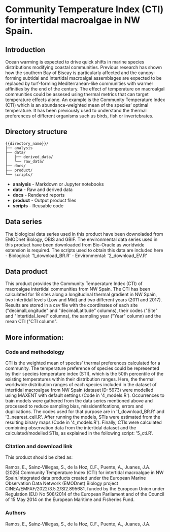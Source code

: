 # Community Temperature Index (CTI) for intertidal macroalgae in NW Spain.

## Introduction

Ocean warming is expected to drive quick shifts in marine species distributions modifying coastal communities. Previous research has shown how the southern Bay of Biscay is particularly affected and the canopy-forming subtidal and intertidal macroalgal assemblages are expected to be replaced by turf-forming Mediterranean-like communities with warmer affinities by the end of the century. The effect of temperature on macroalgal communities could be assesed using thermal metrics that can target temperature effects alone. An example is the Community Temperature Index (CTI) which is an abundance-weighted mean of the species’ optimal temperature. It has been previously used to understand the thermal preferences of different organisms such us birds, fish or invertebrates.

## Directory structure

```
{{directory_name}}/
├── analysis
├── data/
│   ├── derived_data/
│   └── raw_data/
├── docs/
├── product/
└── scripts/
```

* **analysis** - Markdown or Jupyter notebooks
* **data** - Raw and derived data
* **docs** - Rendered reports
* **product** - Output product files
* **scripts** - Reusable code

## Data series

The biological data series used in this product have been downoladed from EMODnet Biology, OBIS and GBIF. 
The environmental data series used in this product have been downloaded from Bio-Oracle as worldwide extension is required. 
The scripts used to obtain this data are included here 
    - Biological: '1_download_BR.R' 
    - Environmental: '2_download_EV.R'

## Data product

This product provides the Community Temperature Index (CTI) of macroalgae intertidal communities from NW Spain. The CTI has been calculated for 18 sites along a longitudinal thermal gradient in NW Spain, two intertidal levels (Low and Mid) and two different years (2011 and 2017). Results are stored in a csv file with the coordinates of each site ("decimalLongitude" and "decimalLatitude" columns), their codes ("Site" and "Intertidal_level" columns), the sampling year ("Year" column) and the mean CTI ("CTI column". 

## More information:

### Code and methodology

CTI is the weighted mean of species’ thermal preferences calculated for a community. The temperature preference of species could be represented by their species temperature index (STI), which is the 50th percentile of the existing temperatures within their distribution ranges. Here, the thermal worldwide distribution ranges of each species included in the dataset of intertidal macroalgae from NW Spain (dataset ID: 5973) were modelled using MAXENT with default settings (Code in '4_models.R'). Occurrences to train models were gathered from the data series mentioned above and processed to reduce sampling bias, missidentifcations, errors and duplications. The codes used for that purpose are in '1_download_BR.R' and '3_nearest_cell.R'. After running the models, STIs were estimated from the resulting binary maps (Code in '4_models.R'). Finally, CTIs were calculated combining observation data from the intertidal dataset and the calculated/modelled STIs, as explained in the following script: '5_cti.R'.

### Citation and download link

This product should be cited as:

Ramos, E., Sainz-Villegas, S., de la Hoz, C.F., Puente, A., Juanes, J.A. (2025) Community Temperature Index (CTI) for intertidal macroalgae in NW Spain.Integrated data products created under the European Marine Observation Data Network (EMODnet) Biology project CINEA/EMFAF/2022/3.5.2/SI2.895681, funded by the European Union under Regulation (EU) No 508/2014 of the European Parliament and of the Council of 15 May 2014 on the European Maritime and Fisheries Fund.

### Authors

Ramos, E., Sainz-Villegas, S., de la Hoz, C.F., Puente, A., Juanes, J.A.
